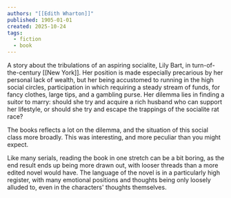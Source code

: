 ```yaml
---
authors: "[[Edith Wharton]]"
published: 1905-01-01
created: 2025-10-24
tags:
  - fiction
  - book
---
```

A story about the tribulations of an aspiring socialite, Lily Bart, in turn-of-the-century [[New York]]. Her position is made especially precarious by her personal lack of wealth, but her being accustomed to running in the high social circles, participation in which requiring a steady stream of funds, for fancy clothes, large tips, and a gambling purse. Her dilemma lies in finding a suitor to marry: should she try and acquire a rich husband who can support her lifestyle, or should she try and escape the trappings of the socialite rat race?

The books reflects a lot on the dilemma, and the situation of this social class more broadly. This was interesting, and more peculiar than you might expect.

Like many serials, reading the book in one stretch can be a bit boring, as the end result ends up being more drawn out, with looser threads than a more edited novel would have. The language of the novel is in a particularly high register, with many emotional positions and thoughts being only loosely alluded to, even in the characters' thoughts themselves.